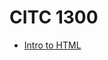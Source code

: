 # CITC 1300
 <ul>

 <li><a href="citc-1300/index.html1" target="_blank">Intro to HTML</a></li>

 </ul>
     
